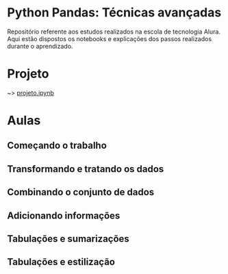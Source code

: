 # Python Pandas: Técnicas avançadas

Repositório referente aos estudos realizados na escola de tecnologia Alura. Aqui estão dispostos os notebooks e explicações dos passos realizados durante o aprendizado.

# Projeto

~> [projeto.ipynb](https://github.com/brunodleite/alura_pandas_tecnicas_avancadas/blob/main/projeto.ipynb)

# Aulas
## Começando o trabalho
## Transformando e tratando os dados
## Combinando o conjunto de dados
## Adicionando informações
## Tabulações e sumarizações
## Tabulações e estilização



